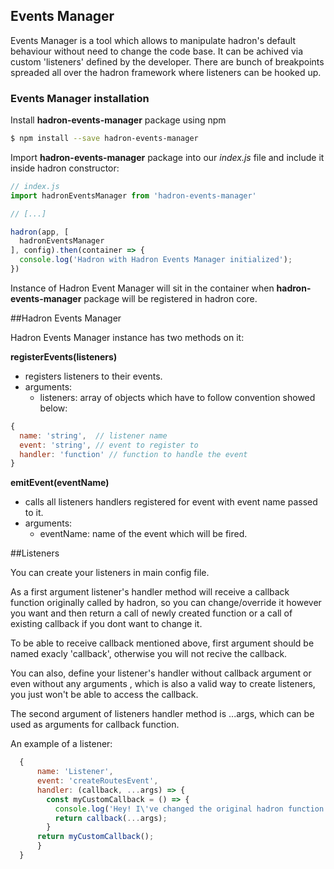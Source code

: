 ## Events Manager

Events Manager is a tool which allows to manipulate hadron's default behaviour without need to change the code base. It can be achived via custom 'listeners' defined by the developer. There are bunch of breakpoints spreaded all over the hadron framework where listeners can be hooked up.

### Events Manager installation
Install **hadron-events-manager** package using npm
```bash
$ npm install --save hadron-events-manager
```

Import **hadron-events-manager** package into our *index.js* file and include it inside hadron constructor:
```javascript
// index.js
import hadronEventsManager from 'hadron-events-manager'

// [...]

hadron(app, [
  hadronEventsManager
], config).then(container => {
  console.log('Hadron with Hadron Events Manager initialized');
})
```

Instance of Hadron Event Manager will sit in the container when **hadron-events-manager** package will be registered in hadron core.  

##Hadron Events Manager

Hadron Events Manager instance has two methods on it:  

**registerEvents(listeners)**

- registers listeners to their events.
- arguments:
    * listeners: array of objects which have to follow convention showed below:
```javascript
{
  name: 'string',  // listener name
  event: 'string', // event to register to
  handler: 'function' // function to handle the event
}
```  
  
    
**emitEvent(eventName)**  

- calls all listeners handlers registered for event with event name passed to it.
- arguments:
    * eventName: name of the event which will be fired.
   
##Listeners

You can create your listeners in main config file.

As a first argument listener's handler method will receive a callback function originally called by hadron, so you can change/override it however you want and then return a call of newly created function or a call of existing callback if you dont want to change it.

To be able to receive callback mentioned above, first argument should be named exacly 'callback', otherwise you will not recive the callback.

You can also, define your listener's handler without callback argument or even without any arguments , which is also a valid way to create listeners, you just won't be able to access the callback. 

The second argument of listeners handler method is ...args, which can be used as arguments for callback function.

An example of a listener:  
```javascript
  {
      name: 'Listener',
      event: 'createRoutesEvent',
      handler: (callback, ...args) => {
        const myCustomCallback = () => {
          console.log('Hey! I\'ve changed the original hadron function!!!');
          return callback(...args);
        }
      return myCustomCallback();
      }
  }
```